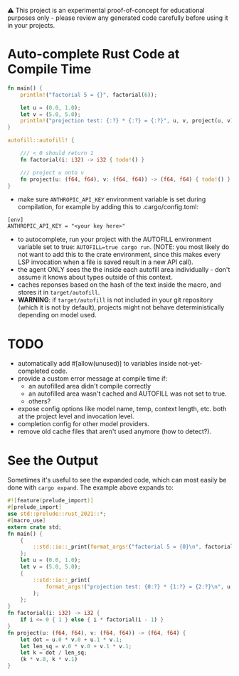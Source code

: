 ⚠️ This project is an experimental proof-of-concept for educational purposes only - please review any generated code carefully before using it in your projects.

# Auto-complete Rust Code at Compile Time

```rust
fn main() {
    println!("factorial 5 = {}", factorial(6));

    let u = (0.0, 1.0);
    let v = (5.0, 5.0);
    println!("projection test: {:?} * {:?} = {:?}", u, v, project(u, v));
}

autofill::autofill! {

    /// < 0 should return 1
    fn factorial(i: i32) -> i32 { todo!() }

    /// project u onto v
    fn project(u: (f64, f64), v: (f64, f64)) -> (f64, f64) { todo!() }
}
```
* make sure `ANTHROPIC_API_KEY` environment variable is set during compilation, for example by adding this to .cargo/config.toml:
```
[env]
ANTHROPIC_API_KEY = "<your key here>"
```

* to autocomplete, run your project with the AUTOFILL environment variable set to true: `AUTOFILL=true cargo run`. (NOTE: you most likely do not want to add this to the crate environment, since this makes every LSP invocation when a file is saved result in a new API call).
* the agent ONLY sees the the inside each autofill area individually - don't assume it knows about types outside of this context.
* caches reponses based on the hash of the text inside the macro, and stores it in `target/autofill`.
* **WARNING**: if `target/autofill` is not included in your git repository (which it is not by default), projects might not behave deterministically depending on model used.

# TODO
- automatically add #[allow(unused)] to variables inside not-yet-completed code.
- provide a custom error message at compile time if:
  - an autofilled area didn't compile correctly
  - an autofilled area wasn't cached and AUTOFILL was not set to true.
  - others?
- expose config options like model name, temp, context length, etc. both at the project level and invocation level.
- completion config for other model providers.
- remove old cache files that aren't used anymore (how to detect?).

# See the Output
Sometimes it's useful to see the expanded code, which can most easily be done with `cargo expand`. The example above expands to:
```rust 
#![feature(prelude_import)]
#[prelude_import]
use std::prelude::rust_2021::*;
#[macro_use]
extern crate std;
fn main() {
    {
        ::std::io::_print(format_args!("factorial 5 = {0}\n", factorial(6)));
    };
    let u = (0.0, 1.0);
    let v = (5.0, 5.0);
    {
        ::std::io::_print(
            format_args!("projection test: {0:?} * {1:?} = {2:?}\n", u, v, project(u, v)),
        );
    };
}
fn factorial(i: i32) -> i32 {
    if i <= 0 { 1 } else { i * factorial(i - 1) }
}
fn project(u: (f64, f64), v: (f64, f64)) -> (f64, f64) {
    let dot = u.0 * v.0 + u.1 * v.1;
    let len_sq = v.0 * v.0 + v.1 * v.1;
    let k = dot / len_sq;
    (k * v.0, k * v.1)
}
```
